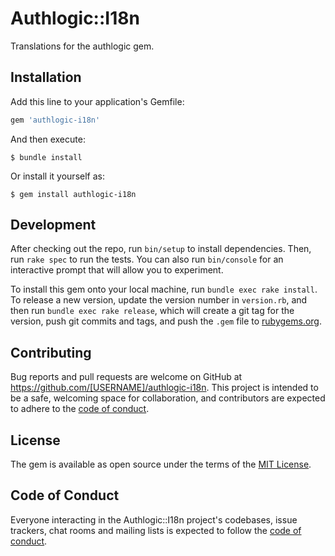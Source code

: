 # Authlogic::I18n

Translations for the authlogic gem.

## Installation

Add this line to your application's Gemfile:

```ruby
gem 'authlogic-i18n'
```

And then execute:

    $ bundle install

Or install it yourself as:

    $ gem install authlogic-i18n

## Development

After checking out the repo, run `bin/setup` to install dependencies. Then, run `rake spec` to run the tests. You can also run `bin/console` for an interactive prompt that will allow you to experiment.

To install this gem onto your local machine, run `bundle exec rake install`. To release a new version, update the version number in `version.rb`, and then run `bundle exec rake release`, which will create a git tag for the version, push git commits and tags, and push the `.gem` file to [rubygems.org](https://rubygems.org).

## Contributing

Bug reports and pull requests are welcome on GitHub at https://github.com/[USERNAME]/authlogic-i18n. This project is intended to be a safe, welcoming space for collaboration, and contributors are expected to adhere to the [code of conduct](https://github.com/[USERNAME]/authlogic-i18n/blob/master/CODE_OF_CONDUCT.md).


## License

The gem is available as open source under the terms of the [MIT License](https://opensource.org/licenses/MIT).

## Code of Conduct

Everyone interacting in the Authlogic::I18n project's codebases, issue trackers, chat rooms and mailing lists is expected to follow the [code of conduct](https://github.com/[USERNAME]/authlogic-i18n/blob/master/CODE_OF_CONDUCT.md).
